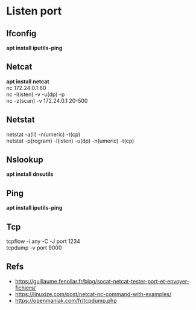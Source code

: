 # Listen port

## Ifconfig
**apt install iputils-ping**  

## Netcat
**apt install netcat**  
nc 172.24.0.1:80  
nc -l(isten) -v -u(dp) -p <port>    
nc -z(scan) -v 172.24.0.1 20-500
  
## Netstat
netstat -a(ll) -n(umeric) -t(cp)    
netstat -p(rogram) -l(isten) -u(dp) -n(umeric) -t(cp)  
  
## Nslookup
**apt install dnsutils**  
  
## Ping
**apt install iputils-ping**  

## Tcp
tcpflow -i any -C -J port 1234  
tcpdump -v port 9000

Refs
----
* https://guillaume.fenollar.fr/blog/socat-netcat-tester-port-et-envoyer-fichiers/
* https://linuxize.com/post/netcat-nc-command-with-examples/
* https://openmaniak.com/fr/tcpdump.php
